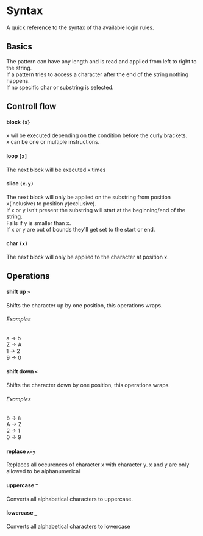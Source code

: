 # Syntax
A quick reference to the syntax of tha available login rules.

## Basics
The pattern can have any length and is read and applied from left to right to the string.\
If a pattern tries to access a character after the end of the string nothing happens.\
If no specific char or substring is selected.

## Controll flow

#### block `{x}`
x wil be executed depending on the condition before the curly brackets.\
x can be one or multiple instructions.

#### loop `[x]`
The next block will be executed x times

#### slice `(x.y)`
The next block will only be applied on the substring from position x(inclusive) to position y(exclusive).\
If x or y isn't present the substring will start at the beginning/end of the string.\
Fails if y is smaller than x.\
If x or y are out of bounds they'll get set to the start or end.

#### char `(x)`
The next block will only be applied to the character at position x.


## Operations

#### shift up `>`
Shifts the character up by one position, this operations wraps.

###### Examples
a -> b\
Z -> A\
1 -> 2\
9 -> 0

#### shift down `<`
Shifts the character down by one position, this operations wraps.

###### Examples
b -> a\
A -> Z\
2 -> 1\
0 -> 9

#### replace `x=y`
Replaces all occurences of character x with character y.
x and y are only allowed to be alphanumerical

#### uppercase `^`
Converts all alphabetical characters to uppercase.

#### lowercase `_`
Converts all alphabetical characters to lowercase